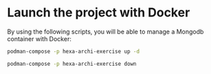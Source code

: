 # Launch the project with Docker

By using the following scripts, you will be able to manage a Mongodb container with Docker:

```bash
podman-compose -p hexa-archi-exercise up -d
```

```bash
podman-compose -p hexa-archi-exercise down
```
